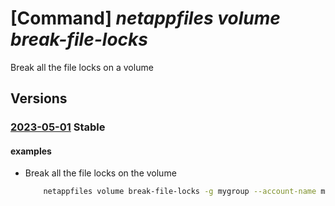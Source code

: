 # [Command] _netappfiles volume break-file-locks_

Break all the file locks on a volume

## Versions

### [2023-05-01](/Resources/mgmt-plane/L3N1YnNjcmlwdGlvbnMve30vcmVzb3VyY2Vncm91cHMve30vcHJvdmlkZXJzL21pY3Jvc29mdC5uZXRhcHAvbmV0YXBwYWNjb3VudHMve30vY2FwYWNpdHlwb29scy97fS92b2x1bWVzL3t9L2JyZWFrZmlsZWxvY2tz/2023-05-01.xml) **Stable**

<!-- mgmt-plane /subscriptions/{}/resourcegroups/{}/providers/microsoft.netapp/netappaccounts/{}/capacitypools/{}/volumes/{}/breakfilelocks 2023-05-01 -->

#### examples

- Break all the file locks on the volume
    ```bash
        netappfiles volume break-file-locks -g mygroup --account-name myaccname --pool-name mypoolname --name myvolname
    ```
